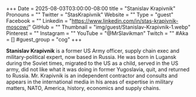 +++
Date = 2025-08-03T03:00:00-08:00
title = "Stanislav Krapivnik"
Pronouns = ""
Twitter = "StasKrapivnik"
Website = ""
Type = "guest"
Facebook = ""
Linkedin = "https://www.linkedin.com/in/stas-krapivnik-moscow/"
GitHub = ""
Thumbnail = "img/guest/Stanislav-Krapivnik-1.webp"
Pinterest = ""
Instagram = ""
YouTube = "@MrSlavikman"
Twitch = ""
#Aka = []
#guest_group = "cog"
+++

__Stanislav Krapivnik__ is a former US Army officer, supply chain exec and military-political expert, now based in Russia. He was born in Lugansk during the Soviet times, migrated to the US as a child, served in the US army, did not like what it was doing in former Yugoslavia, quit, and returned to Russia. Mr. Krapivnik is an independent contractor and consults and appears in the international media in his areas of expertise in military matters, NATO, America, history, economics and supply chains.
